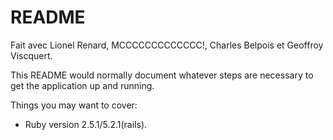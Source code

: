 # README

Fait avec Lionel Renard, MCCCCCCCCCCCCC!, Charles Belpois et Geoffroy Viscquert.

This README would normally document whatever steps are necessary to get the
application up and running.

Things you may want to cover:

* Ruby version
2.5.1/5.2.1(rails).
